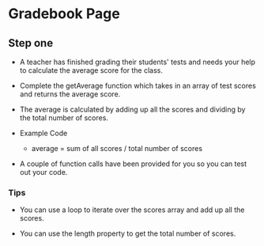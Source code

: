 # Gradebook Page

## Step one

- A teacher has finished grading their students' tests and needs your help to calculate the average score for the class.

- Complete the getAverage function which takes in an array of test scores and returns the average score.

- The average is calculated by adding up all the scores and dividing by the total number of scores.

- Example Code
    - average = sum of all scores / total number of scores

- A couple of function calls have been provided for you so you can test out your code.

### Tips

- You can use a loop to iterate over the scores array and add up all the scores.

- You can use the length property to get the total number of scores.


